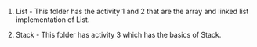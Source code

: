 1. List - This folder has the activity 1 and 2 that are the array and linked list implementation of List.

2. Stack - This folder has activity 3 which has the basics of Stack.
